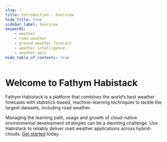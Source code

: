 ```yaml
---
slug: /
title: Introduction - Overview
hide_title: true
sidebar_label: Overview
keywords:
    - weather
    - road weather
    - ground weather forecast
    - weather intelligence
    - weather apis
hide_table_of_contents: true
---
```


# Welcome to Fathym Habistack

Fathym Habistack is a platform that combines the world’s best weather forecasts with statistics-based, machine-learning techniques to tackle the largest datasets, including road weather.

Managing the learning path, usage and growth of cloud-native environmental development strategies can be a daunting challenge. Use Habistack to reliably deliver road weather applications across hybrid-clouds. [Get started](https://www.fathym.com/dashboard/forecast) today.

